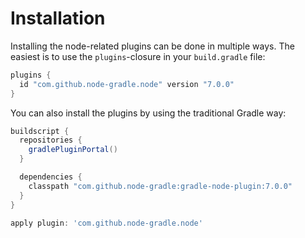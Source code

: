 # Installation

Installing the node-related plugins can be done in multiple ways. The easiest is to use the `plugins`-closure
in your `build.gradle` file:

```gradle
plugins {
  id "com.github.node-gradle.node" version "7.0.0"
}
```

You can also install the plugins by using the traditional Gradle way:

```gradle
buildscript {
  repositories {
    gradlePluginPortal()
  }

  dependencies {
    classpath "com.github.node-gradle:gradle-node-plugin:7.0.0"
  }
}

apply plugin: 'com.github.node-gradle.node'
```
